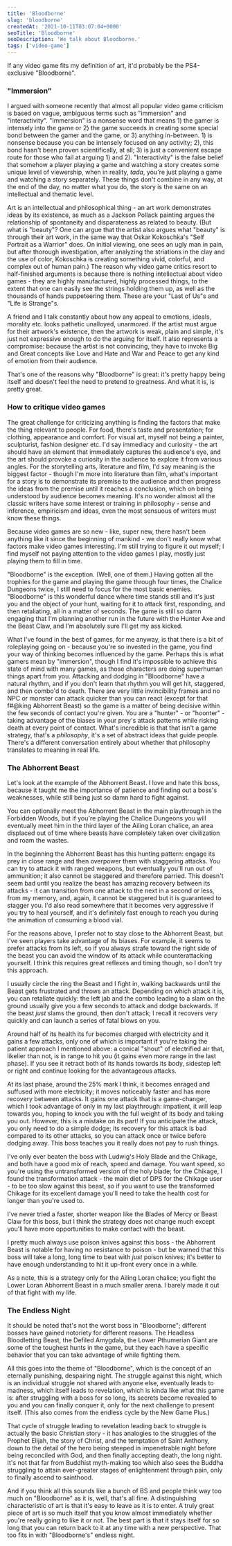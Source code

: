 ```yaml
---
title: 'Bloodborne'
slug: 'bloodborne'
createdAt: '2021-10-11T03:07:04+0000'
seoTitle: 'Bloodborne'
seoDescription: 'We talk about Bloodborne.'
tags: ['video-game']
---
```


If any video game fits my definition of art, it'd probably be the PS4-exclusive "Bloodborne".

### "Immersion"

I argued with someone recently that almost all popular video game criticism is based on vague, ambiguous terms such as "immersion" and "interactivity". "Immersion" is a nonsense word that means 1) the gamer is intensely into the game or 2) the game succeeds in creating some special bond between the gamer and the game, or 3) anything in-between. 1) is nonsense because you can be intensely focused on any activity; 2), this bond hasn't been proven scientifically, at all; 3) is just a convenient escape route for those who fail at arguing 1) and 2). "Interactivity" is the false belief that somehow a player playing a game and watching a story creates some unique level of viewership, when in reality, _tada_, you're just playing a game and watching a story separately. These things don't combine in any way, at the end of the day, no matter what you do, the story is the same on an intellectual and thematic level.

Art is an intellectual and philosophical thing - an art work demonstrates ideas by its existence, as much as a Jackson Pollack painting argues the relationship of spontaneity and disparateness as related to beauty. (But what is "beauty"? One can argue that the artist also argues what "beauty" is through their art work, in the same way that Oskar Kokoschka's "Self Portrait as a Warrior" does. On initial viewing, one sees an ugly man in pain, but after thorough investigation, after analyzing the striations in the clay and the use of color, Kokoschka is creating something vivid, colorful, and complex out of human pain.) The reason why video game critics resort to half-finished arguments is because there is nothing intellectual about video games - they are highly manufactured, highly processed things, to the extent that one can easily see the strings holding them up, as well as the thousands of hands puppeteering them. These are your "Last of Us"s and "Life is Strange"s.

A friend and I talk constantly about how any appeal to emotions, ideals, morality etc. looks pathetic unalloyed, unarmored. If the artist must argue for their artwork's existence, then the artwork is weak, plain and simple, it's just not expressive enough to do the arguing for itself. It also represents a compromise: because the artist is not convincing, they have to invoke Big and Great concepts like Love and Hate and War and Peace to get any kind of emotion from their audience.

That's one of the reasons why "Bloodborne" is great: it's pretty happy being itself and doesn't feel the need to pretend to greatness. And what it is, is pretty great.

### How to critique video games

The great challenge for criticizing anything is finding the factors that make the thing relevant to people. For food, there's taste and presentation; for clothing, appearance and comfort. For visual art, myself not being a painter, sculpturist, fashion designer etc. I'd say immediacy and curiosity - the art should have an element that immediately captures the audience's eye, and the art should provoke a curiosity in the audience to explore it from various angles. For the storytelling arts, literature and film, I'd say meaning is the biggest factor - though I'm more into literature than film, what's important for a story is to demonstrate its premise to the audience and then progress the ideas from the premise until it reaches a conclusion, which on being understood by audience becomes meaning. It's no wonder almost all the classic writers have some interest or training in philosophy - sense and inference, empiricism and ideas, even the most sensuous of writers must know these things.

Because video games are so new - like, super new, there hasn't been anything like it since the beginning of mankind - we don't really know what factors make video games interesting. I'm still trying to figure it out myself; I find myself not paying attention to the video games I play, mostly just playing them to fill in time.

"Bloodborne" is the exception. (Well, one of them.) Having gotten all the trophies for the game and playing the game through four times, the Chalice Dungeons twice, I still need to focus for the most basic enemies. "Bloodborne" is this wonderful dance where time stands still and it's just you and the object of your hunt, waiting for it to attack first, responding, and then retaliating, all in a matter of seconds. The game is still so damn engaging that I'm planning another run in the future with the Hunter Axe and the Beast Claw, and I'm absolutely sure I'll get my ass kicked.

What I've found in the best of games, for me anyway, is that there is a bit of roleplaying going on - because you're so invested in the game, you find your way of thinking becomes influenced by the game. Perhaps this is what gamers mean by "immersion", though I find it's impossible to achieve this state of mind with many games, as those characters are doing superhuman things apart from you. Attacking and dodging in "Bloodborne" have a natural rhythm, and if you don't learn that rhythm you will get hit, staggered, and then combo'd to death. There are very little invincibility frames and no NPC or monster can attack quicker than you can react (except for that f#@king Abhorrent Beast) so the game is a matter of being decisive within the few seconds of contact you're given. You are a "hunter" - or "hoonter" - taking advantage of the biases in your prey's attack patterns while risking death at every point of contact. What's incredible is that that isn't a game strategy, that's a _philosophy_, it's a set of abstract ideas that guide people. There's a different conversation entirely about whether that philosophy translates to meaning in real life.

### The Abhorrent Beast

Let's look at the example of the Abhorrent Beast. I love and hate this boss, because it taught me the importance of patience and finding out a boss's weaknesses, while still being just so damn hard to fight against.

You can optionally meet the Abhorrent Beast in the main playthrough in the Forbidden Woods, but if you're playing the Chalice Dungeons you will eventually meet him in the third layer of the Ailing Loran chalice, an area displaced out of time where beasts have completely taken over civilization and roam the wastes.

In the beginning the Abhorrent Beast has this hunting pattern: engage its prey in close range and then overpower them with staggering attacks. You can try to attack it with ranged weapons, but eventually you'll run out of ammunition; it also cannot be staggered and therefore parried. This doesn't seem bad until you realize the beast has amazing recovery between its attacks - it can transition from one attack to the next in a second or less, from my memory, and, again, it cannot be staggered but it is guaranteed to stagger you. I'd also read somewhere that it becomes very aggressive if you try to heal yourself, and it's definitely fast enough to reach you during the animation of consuming a blood vial.

For the reasons above, I prefer not to stay close to the Abhorrent Beast, but I've seen players take advantage of its biases. For example, it seems to prefer attacks from its left, so if you always strafe toward the right side of the beast you can avoid the window of its attack while counterattacking yourself. I think this requires great reflexes and timing though, so I don't try this approach.

I usually circle the ring the Beast and I fight in, walking backwards until the Beast gets frustrated and throws an attack. Depending on which attack it is, you can retaliate quickly: the left jab and the combo leading to a slam on the ground usually give you a few seconds to attack and dodge backwards. If the beast _just_ slams the ground, then don't attack; I recall it recovers very quickly and can launch a series of fatal blows on you.

Around half of its health its fur becomes charged with electricity and it gains a few attacks, only one of which is important if you're taking the patient approach I mentioned above: a conical "shout" of electrified air that, likelier than not, is in range to hit you (it gains even more range in the last phase). If you see it retract both of its hands towards its body, sidestep left or right and continue looking for the advantageous attacks.

At its last phase, around the 25% mark I think, it becomes enraged and suffused with more electricity; it moves noticeably faster and has more recovery between attacks. It gains one attack that is a game-changer, which I took advantage of only in my last playthrough: impatient, it will leap towards you, hoping to knock you with the full weight of its body and taking you out. However, this is a mistake on its part! If you anticipate the attack, you only need to do a simple dodge; its recovery for this attack is bad compared to its other attacks, so you can attack once or twice before dodging away. This boss teaches you it really does not pay to rush things.

I've only ever beaten the boss with Ludwig's Holy Blade and the Chikage, and both have a good mix of reach, speed and damage. You want speed, so you're using the untransformed version of the holy blade; for the Chikage, I found the transformation attack - the main diet of DPS for the Chikage user - to be too slow against this beast, so if you want to use the transformed Chikage for its excellent damage you'll need to take the health cost for longer than you're used to.

I've never tried a faster, shorter weapon like the Blades of Mercy or Beast Claw for this boss, but I think the strategy does not change much except you'll have more opportunities to make contact with the beast.

I pretty much always use poison knives against this boss - the Abhorrent Beast is notable for having no resistance to poison - but be warned that this boss will take a long, long time to beat with _just_ poison knives; it's better to have enough understanding to hit it up-front every once in a while.

As a note, this is a strategy only for the Ailing Loran chalice; you fight the Lower Loran Abhorrent Beast in a much smaller arena. I barely made it out of that fight with my life.

### The Endless Night

It should be noted that's not the worst boss in "Bloodborne"; different bosses have gained notoriety for different reasons. The Headless Bloodletting Beast, the Defiled Amygdala, the Lower Pthumerian Giant are some of the toughest hunts in the game, but they each have a specific behavior that you can take advantage of while fighting them.

All this goes into the theme of "Bloodborne", which is the concept of an eternally punishing, despairing night. The struggle against this night, which is an individual struggle not shared with anyone else, eventually leads to madness, which itself leads to revelation, which is kinda like what this game is: after struggling with a boss for so long, its secrets become revealed to you and you can finally conquer it, only for the next challenge to present itself. (This also comes from the endless cycle by the New Game Plus.)

That cycle of struggle leading to revelation leading back to struggle is actually the basic Christian story - it has analogies to the struggles of the Prophet Elijah, the story of Christ, and the temptation of Saint Anthony, down to the detail of the hero being steeped in impenetrable night before being reconciled with God, and then finally accepting death, the long night. It's not that far from Buddhist myth-making too which also sees the Buddha struggling to attain ever-greater stages of enlightenment through pain, only to finally ascend to sainthood.

And if you think all this sounds like a bunch of BS and people think way too much on "Bloodborne" as it is, well, that's all fine. A distinguishing characteristic of art is that it's easy to leave as it is to enter. A truly great piece of art is so much itself that you know almost immediately whether you're really going to like it or not. The best part is that it stays itself for so long that you can return back to it at any time with a new perspective. That too fits in with "Bloodborne's" endless night.
